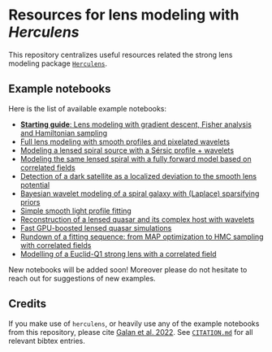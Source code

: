 # Resources for lens modeling with _Herculens_

This repository centralizes useful resources related the strong lens modeling package [`Herculens`](https://github.com/Herculens/herculens).

## Example notebooks

Here is the list of available example notebooks:

- [**Starting guide**: Lens modeling with gradient descent, Fisher analysis and Hamiltonian sampling](notebooks/herculens__Starting_guide.ipynb)
- [Full lens modeling with smooth profiles and pixelated wavelets](notebooks/herculens__Complex_lensed_source_with_wavelets_1.ipynb)
- [Modeling a lensed spiral source with a Sérsic profile + wavelets](notebooks/herculens__Complex_lensed_source_with_wavelets_2.ipynb)
- [Modeling the same lensed spiral with a fully forward model based on correlated fields](notebooks/herculens__Complex_lensed_source_with_fields.ipynb)
- [Detection of a dark satellite as a localized deviation to the smooth lens potential](notebooks/herculens__Subhalo_detection_with_wavelets.ipynb)
- [Bayesian wavelet modeling of a spiral galaxy with (Laplace) sparsifying priors](notebooks/herculens__Spiral_galaxy_Bayesian_sparsity_Laplace.ipynb)
- [Simple smooth light profile fitting](notebooks/herculens__Simple_galaxy_fitting.ipynb)
- [Reconstruction of a lensed quasar and its complex host with wavelets](notebooks/herculens__Complex_source_and_point_source_modeling.ipynb)
- [Fast GPU-boosted lensed quasar simulations](notebooks/herculens__Fast_lensed_quasar_simulations.ipynb)
- [Rundown of a fitting sequence: from MAP optimization to HMC sampling with correlated fields](notebooks/herculens__Field_lens_modeling_mock_numpyro.ipynb)
- [Modelling of a Euclid-Q1 strong lens with a correlated field](notebooks/herculens__Euclid_Q1_lens_modelling.ipynb)

New notebooks will be added soon! Moreover please do not hesitate to reach out for suggestions of new examples.

## Credits

If you make use of `herculens`, or heavily use any of the example notebooks from this repository, please cite [Galan et al. 2022](https://ui.adsabs.harvard.edu/abs/2022A%26A...668A.155G/abstract). See [`CITATION.md`](https://github.com/Herculens/herculens/blob/main/CITATION.md) for all relevant bibtex entries.
